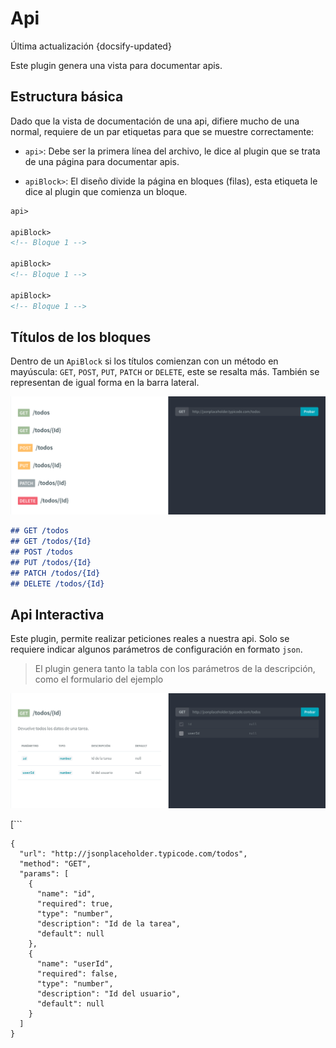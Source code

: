 # Api
<div class="lastUpdated">Última actualización {docsify-updated}</div>

Este plugin genera una vista para documentar apis.

## Estructura básica

Dado que la vista de documentación de una api, difiere mucho de una normal, requiere de un par etiquetas para que se muestre correctamente:

* `api>`: Debe ser la primera línea del archivo, le dice al plugin que se trata
de una página para documentar apis.

* `apiBlock>`: El diseño divide la página en bloques (filas), esta etiqueta le
dice al plugin que comienza un bloque.

``` markdown
api>

apiBlock>
<!-- Bloque 1 -->

apiBlock>
<!-- Bloque 1 -->

apiBlock>
<!-- Bloque 1 -->

```

## Títulos de los bloques

Dentro de un `ApiBlock` si los títulos comienzan con un método en mayúscula: `GET`, `POST`, `PUT`, `PATCH` or `DELETE`, este se resalta más. También se representan de igual forma en la barra lateral.

![Títulos con los métodos en un apiBlock](images/apiTitles.png)

``` markdown
## GET /todos
## GET /todos/{Id}
## POST /todos
## PUT /todos/{Id}
## PATCH /todos/{Id}
## DELETE /todos/{Id}
```

## Api Interactiva

Este plugin, permite realizar peticiones reales a nuestra api. Solo se requiere
indicar algunos parámetros de configuración en formato `json`.

> El plugin genera tanto la tabla con los parámetros de la descripción, como el formulario del ejemplo

![Api Block con peticiones interactivas](images/api.png)

[```
```apiExample
{
  "url": "http://jsonplaceholder.typicode.com/todos",
  "method": "GET",
  "params": [
    {
      "name": "id",
      "required": true,
      "type": "number",
      "description": "Id de la tarea",
      "default": null    
    },
    {
      "name": "userId",
      "required": false,
      "type": "number",
      "description": "Id del usuario",
      "default": null    
    }
  ]
}
```
```]
